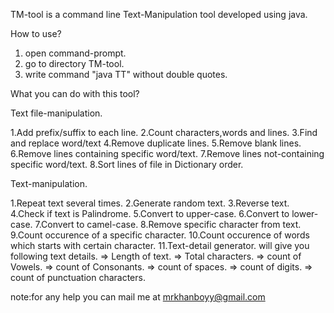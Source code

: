 TM-tool is a command line Text-Manipulation tool developed using java.

How to use?
1. open command-prompt.
2. go to directory TM-tool.
3. write command "java TT" without double quotes.


What you can do with this tool?

Text file-manipulation.

1.Add prefix/suffix to each line.
2.Count characters,words and lines.
3.Find and replace word/text
4.Remove duplicate lines.
5.Remove blank lines.
6.Remove lines containing specific word/text.
7.Remove lines not-containing specific word/text.
8.Sort lines of file in Dictionary order.

Text-manipulation.

1.Repeat text several times.
2.Generate random text.
3.Reverse text.
4.Check if text is Palindrome.
5.Convert to upper-case.
6.Convert to lower-case.
7.Convert to camel-case.
8.Remove specific character from text.
9.Count occurence of a specific character.
10.Count occurence of words which starts with certain character.
11.Text-detail generator. will give you following text details.
                 => Length of text.
                 => Total characters.
                 => count of Vowels.
                 => count of Consonants.
                 => count of spaces.
                 => count of digits.
                 => count of punctuation characters.


note:for any help you can mail me at mrkhanboyy@gmail.com

   